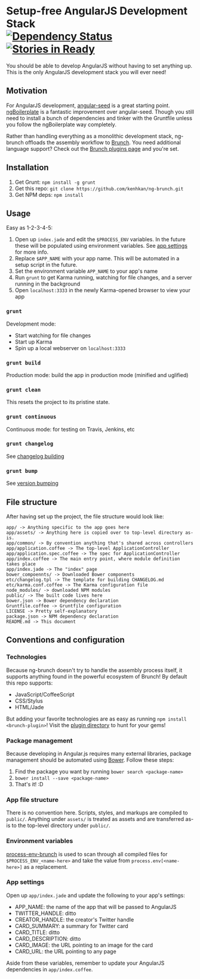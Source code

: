 # Setup-free AngularJS Development Stack <br/>[![Dependency Status](https://david-dm.org/kenhkan/ng-brunch.png)](https://david-dm.org/kenhkan/ng-brunch) [![Stories in Ready](https://badge.waffle.io/kenhkan/ng-brunch.png)](http://waffle.io/kenhkan/ng-brunch)

You should be able to develop AngularJS without having to set anything up. This
is the only AngularJS development stack you will ever need!


## Motivation

For AngularJS development,
[angular-seed](https://github.com/angular/angular-seed) is a great starting
point. [ngBoilerplate](https://github.com/ngbp/ng-boilerplate) is a fantastic
improvement over angular-seed. Though you still need to install a bunch of
dependencies and tinker with the Gruntfile unless you follow the ngBoilerplate
way completely.

Rather than handling everything as a monolithic development stack, ng-brunch
offloads the assembly workflow to [Brunch](http://brunch.io/). You need
additional language support? Check out the [Brunch plugins
page](https://github.com/brunch/brunch/wiki/Plugins) and you're set.


## Installation

1. Get Grunt: `npm install -g grunt`
2. Get this repo: `git clone https://github.com/kenhkan/ng-brunch.git`
3. Get NPM deps: `npm install`


## Usage

Easy as 1-2-3-4-5:

1. Open up `index.jade` and edit the `$PROCESS_ENV` variables. In the future
   these will be populated using environment variables. See [app
   settings](#app-settings) for more info.
2. Replace `$APP_NAME` with your app name. This will be automated
   in a setup script in the future.
3. Set the environment variable `APP_NAME` to your app's name
4. Run `grunt` to get Karma running, watching for file changes, and a server
   running in the background
5. Open `localhost:3333` in the newly Karma-opened browser to view your app

### `grunt`

Development mode:

* Start watching for file changes
* Start up Karma
* Spin up a local webserver on `localhost:3333`

### `grunt build`

Production mode: build the app in production mode (minified and uglified)

### `grunt clean`

This resets the project to its pristine state.

### `grunt continuous`

Continuous mode: for testing on Travis, Jenkins, etc

### `grunt changelog`

See [changelog building](https://github.com/btford/grunt-conventional-changelog)

### `grunt bump`

See [version bumping](https://github.com/vojtajina/grunt-bump)


## File structure

After having set up the project, the file structure would look like:

    app/ -> Anything specific to the app goes here
    app/assets/ -> Anything here is copied over to top-level directory as-is.
    app/common/ -> By convention anything that's shared across controllers
    app/application.coffee -> The top-level ApplicationController
    app/application.spec.coffee -> The spec for ApplicationController
    app/index.coffee -> The main entry point, where module definition takes place
    app/index.jade -> The "index" page
    bower_compoennts/ -> Downloaded Bower components
    etc/changelog.tpl -> The template for building CHANGELOG.md
    etc/karma.conf.coffee -> The Karma configuration file
    node_modules/ -> downloaded NPM modules
    public/ -> The built code lives here
    bower.json -> Bower dependency declaration
    Gruntfile.coffee -> Gruntfile configuration
    LICENSE -> Pretty self-explanatory
    package.json -> NPM dependency declaration
    README.md -> This document


## Conventions and configuration

### Technologies

Because ng-brunch doesn't try to handle the assembly process itself, it
supports anything found in the powerful ecosystem of Brunch! By default this
repo supports:

* JavaScript/CoffeeScript
* CSS/Stylus
* HTML/Jade

But adding your favorite technologies are as easy as running `npm install
<brunch-plugin>`! Visit the [plugin
directory](https://github.com/brunch/brunch/wiki/Plugins) to hunt for your gems!

### Package management

Because developing in Angular.js requires many external libraries, package
management should be automated using [Bower](http://bower.io/). Follow these
steps:

1. Find the package you want by running `bower search <package-name>`
2. `bower install --save <package-name>`
3. That's it! :D

### App file structure

There is no convention here. Scripts, styles, and markups are compiled to
`public/`. Anything under `assets/` is treated as assets and are transferred
as-is to the top-level directory under `public/`.

### Environment variables

[process-env-brunch](https://github.com/mikeedwards/process-env-brunch) is used
to scan through all compiled files for `$PROCESS_ENV_<name-here>` and take the
value from `process.env[<name-here>]` as a replacement.

### App settings

Open up `app/index.jade` and update the following to your app's settings:

* APP_NAME: the name of the app that will be passed to AngularJS
* TWITTER_HANDLE: ditto
* CREATOR_HANDLE: the creator's Twitter handle
* CARD_SUMMARY: a summary for Twitter card
* CARD_TITLE: ditto
* CARD_DESCRIPTION: ditto
* CARD_IMAGE: the URL pointing to an image for the card
* CARD_URL: the URL pointing to any page

Aside from these variables, remember to update your AngularJS dependencies in
`app/index.coffee`.
